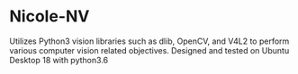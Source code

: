 # Nicole-NV
Utilizes Python3 vision libraries such as dlib, OpenCV, and V4L2 to perform various computer vision related objectives. Designed and tested on Ubuntu Desktop 18 with python3.6
